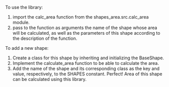 To use the library:
1. import the calc_area function from the shapes_area.src.calc_area module.
2. pass to the function as arguments the name of the shape whose area will be calculated, as well as the parameters of this shape according to the description of the function.

To add a new shape:
1. Create a class for this shape by inheriting and initializing the BaseShape.
2. Implement the calculate_area function to be able to calculate the area. 
3. Add the name of the shape and its corresponding class as the key and value, respectively, to the SHAPES constant.
Perfect! Area of this shape can be calculated using this library.